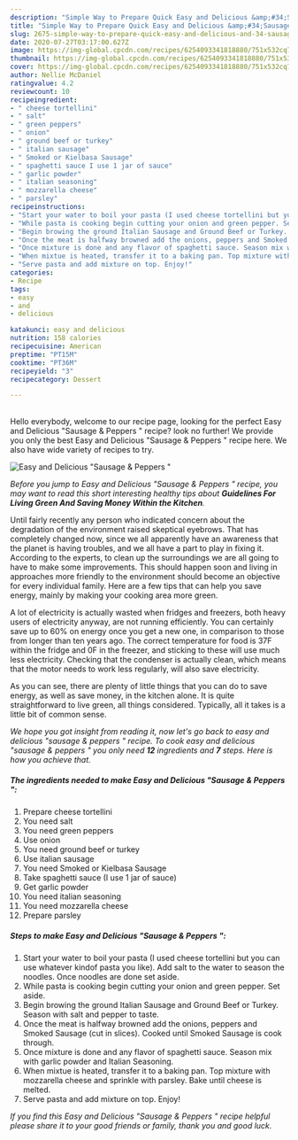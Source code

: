 ```yaml
---
description: "Simple Way to Prepare Quick Easy and Delicious &amp;#34;Sausage &amp;amp; Peppers &amp;#34;"
title: "Simple Way to Prepare Quick Easy and Delicious &amp;#34;Sausage &amp;amp; Peppers &amp;#34;"
slug: 2675-simple-way-to-prepare-quick-easy-and-delicious-and-34-sausage-and-amp-peppers-and-34
date: 2020-07-27T03:17:00.627Z
image: https://img-global.cpcdn.com/recipes/6254093341818880/751x532cq70/easy-and-delicious-sausage-peppers-recipe-main-photo.jpg
thumbnail: https://img-global.cpcdn.com/recipes/6254093341818880/751x532cq70/easy-and-delicious-sausage-peppers-recipe-main-photo.jpg
cover: https://img-global.cpcdn.com/recipes/6254093341818880/751x532cq70/easy-and-delicious-sausage-peppers-recipe-main-photo.jpg
author: Nellie McDaniel
ratingvalue: 4.2
reviewcount: 10
recipeingredient:
- " cheese tortellini"
- " salt"
- " green peppers"
- " onion"
- " ground beef or turkey"
- " italian sausage"
- " Smoked or Kielbasa Sausage"
- " spaghetti sauce I use 1 jar of sauce"
- " garlic powder"
- " italian seasoning"
- " mozzarella cheese"
- " parsley"
recipeinstructions:
- "Start your water to boil your pasta (I used cheese tortellini but you can use whatever kindof pasta you like). Add salt to the water to season the noodles. Once noodles are done set aside."
- "While pasta is cooking begin cutting your onion and green pepper. Set aside."
- "Begin browing the ground Italian Sausage and Ground Beef or Turkey. Season with salt and pepper to taste."
- "Once the meat is halfway browned add the onions, peppers and Smoked Sausage (cut in slices). Cooked until Smoked Sausage is cook through."
- "Once mixture is done and any flavor of spaghetti sauce. Season mix with garlic powder and Italian Seasoning."
- "When mixtue is heated, transfer it to a baking pan. Top mixture with mozzarella cheese and sprinkle with parsley. Bake until cheese is melted."
- "Serve pasta and add mixture on top. Enjoy!"
categories:
- Recipe
tags:
- easy
- and
- delicious

katakunci: easy and delicious 
nutrition: 158 calories
recipecuisine: American
preptime: "PT15M"
cooktime: "PT36M"
recipeyield: "3"
recipecategory: Dessert

---
```

<br>
Hello everybody, welcome to our recipe page, looking for the perfect Easy and Delicious &#34;Sausage &amp; Peppers &#34; recipe? look no further! We provide you only the best Easy and Delicious &#34;Sausage &amp; Peppers &#34; recipe here. We also have wide variety of recipes to try.
<br>


![Easy and Delicious &#34;Sausage &amp; Peppers &#34;](https://img-global.cpcdn.com/recipes/6254093341818880/751x532cq70/easy-and-delicious-sausage-peppers-recipe-main-photo.jpg)

<i>Before you jump to Easy and Delicious &#34;Sausage &amp; Peppers &#34; recipe, you may want to read this short interesting healthy tips about 
<strong>Guidelines For Living Green And Saving Money Within the Kitchen</strong>.</i>
</br>

Until fairly recently any person who indicated concern about the degradation of the environment raised skeptical eyebrows. That has completely changed now, since we all apparently have an awareness that the planet is having troubles, and we all have a part to play in fixing it. According to the experts, to clean up the surroundings we are all going to have to make some improvements. This should happen soon and living in approaches more friendly to the environment should become an objective for every individual family. Here are a few tips that can help you save energy, mainly by making your cooking area more green.

A lot of electricity is actually wasted when fridges and freezers, both heavy users of electricity anyway, are not running efficiently. You can certainly save up to 60% on energy once you get a new one, in comparison to those from longer than ten years ago. The correct temperature for food is 37F within the fridge and 0F in the freezer, and sticking to these will use much less electricity. Checking that the condenser is actually clean, which means that the motor needs to work less regularly, will also save electricity.

As you can see, there are plenty of little things that you can do to save energy, as well as save money, in the kitchen alone. It is quite straightforward to live green, all things considered. Typically, all it takes is a little bit of common sense.


<i>We hope you got insight from reading it, now let's go back to easy and delicious &#34;sausage &amp; peppers &#34; recipe. To cook easy and delicious &#34;sausage &amp; peppers &#34; you only need <strong>12</strong> ingredients and <strong>7</strong> steps. Here is how you achieve that.
</i>

##### The ingredients needed to make Easy and Delicious &#34;Sausage &amp; Peppers &#34;:

1. Prepare  cheese tortellini
1. You need  salt
1. You need  green peppers
1. Use  onion
1. You need  ground beef or turkey
1. Use  italian sausage
1. You need  Smoked or Kielbasa Sausage
1. Take  spaghetti sauce (I use 1 jar of sauce)
1. Get  garlic powder
1. You need  italian seasoning
1. You need  mozzarella cheese
1. Prepare  parsley


##### Steps to make Easy and Delicious &#34;Sausage &amp; Peppers &#34;:

1. Start your water to boil your pasta (I used cheese tortellini but you can use whatever kindof pasta you like). Add salt to the water to season the noodles. Once noodles are done set aside.
1. While pasta is cooking begin cutting your onion and green pepper. Set aside.
1. Begin browing the ground Italian Sausage and Ground Beef or Turkey. Season with salt and pepper to taste.
1. Once the meat is halfway browned add the onions, peppers and Smoked Sausage (cut in slices). Cooked until Smoked Sausage is cook through.
1. Once mixture is done and any flavor of spaghetti sauce. Season mix with garlic powder and Italian Seasoning.
1. When mixtue is heated, transfer it to a baking pan. Top mixture with mozzarella cheese and sprinkle with parsley. Bake until cheese is melted.
1. Serve pasta and add mixture on top. Enjoy!


<i>If you find this Easy and Delicious &#34;Sausage &amp; Peppers &#34; recipe helpful please share it to your good friends or family, thank you and good luck.</i>
